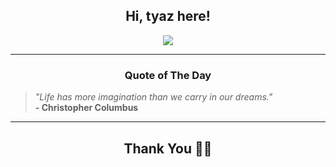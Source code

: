 <h2 align="center"> Hi, tyaz here!</h2>

<p align="center">
<a href="https://github.com/tyazx" alt="github streak"><img src="https://dvst-streak.herokuapp.com/?user=tyazx&theme=tokyonight&fire=DD472C"></a>
</p>

<hr>
<h3 align="center">Quote of The Day</h3>
<p align="center">
<blockquote>
<i>"Life has more imagination than we carry in our dreams."</i>
<br>
<b>- Christopher Columbus</b>
</blockquote>
</p>


<hr>
<h2 align="center">Thank You 🙏🏼</h2>
